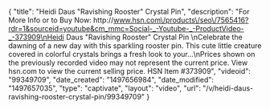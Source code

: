 {
    "title": "Heidi Daus \"Ravishing Rooster\" Crystal Pin",
    "description": "For More Info or to Buy Now: http:\/\/www.hsn.com\/products\/seo\/7565416?rdr=1&sourceid=youtube&cm_mmc=Social-_-Youtube-_-ProductVideo-_-373909\nHeidi Daus \"Ravishing Rooster\" Crystal Pin   \nCelebrate the dawning of a new day with this sparkling rooster pin. This cute little creature covered in colorful crystals brings a fresh look to your...\nPrices shown on the previously recorded video may not represent the current price.  View hsn.com to view the current selling price. HSN Item #373909",
    "videoid": "99349709",
    "date_created": "1497656984",
    "date_modified": "1497657035",
    "type": "captivate",
    "layout": "video",
    "url": "\/v\/heidi-daus-ravishing-rooster-crystal-pin\/99349709"
}